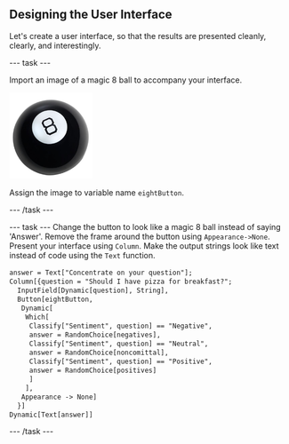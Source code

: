 ## Designing the User Interface

Let's create a user interface, so that the results are presented cleanly, clearly, and interestingly.

--- task ---

Import an image of a magic 8 ball to accompany your interface.

![Magic 8 Ball](images/magiceightball.png)

Assign the image to variable name `eightButton`.

--- /task ---

 
--- task ---
Change the button to look like a magic 8 ball instead of saying 'Answer'.
Remove the frame around the button using `Appearance->None`.
Present your interface using `Column`.
Make the output strings look like text instead of code using the `Text` function.

```
answer = Text["Concentrate on your question"];
Column[{question = "Should I have pizza for breakfast?";
  InputField[Dynamic[question], String], 
  Button[eightButton,
   Dynamic[
    Which[
     Classify["Sentiment", question] == "Negative", 
     answer = RandomChoice[negatives],
     Classify["Sentiment", question] == "Neutral", 
     answer = RandomChoice[noncomittal], 
     Classify["Sentiment", question] == "Positive", 
     answer = RandomChoice[positives]
     ]
    ],
   Appearance -> None]
  }]
Dynamic[Text[answer]]
```

 --- /task ---
